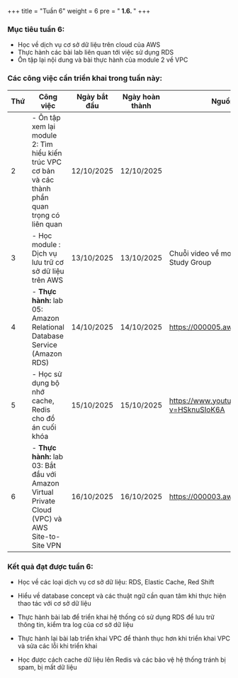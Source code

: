 +++
title = "Tuần 6"
weight = 6
pre = "<b> 1.6. </b>"
+++

### Mục tiêu tuần 6:

- Học về dịch vụ cơ sở dữ liệu trên cloud của AWS
- Thực hành các bài lab liên quan tới việc sử dụng RDS
- Ôn tập lại nội dung và bài thực hành của module 2 về VPC

### Các công việc cần triển khai trong tuần này:

| Thứ | Công việc                                                                                          | Ngày bắt đầu | Ngày hoàn thành | Nguồn tài liệu                                  |
| --- | -------------------------------------------------------------------------------------------------- | ------------ | --------------- | ----------------------------------------------- |
| 2   | - Ôn tập xem lại module 2: Tìm hiểu kiến trúc VPC cơ bản và các thành phần quan trọng có liên quan | 12/10/2025   | 12/10/2025      |
| 3   | - Học module : Dịch vụ lưu trữ cơ sở dữ liệu trên AWS                                              | 13/10/2025   | 13/10/2025      | Chuỗi video về module trên kênh AWS Study Group |
| 4   | - **Thực hành:** lab 05: Amazon Relational Database Service (Amazon RDS)                           | 14/10/2025   | 14/10/2025      | <https://000005.awsstudygroup.com/vi/>          |
| 5   | - Học sử dụng bộ nhớ cache, Redis cho đồ án cuối khóa                                              | 15/10/2025   | 15/10/2025      | <https://www.youtube.com/watch?v=HSknuSIoK6A>   |
| 6   | - **Thực hành:** lab 03: Bắt đầu với Amazon Virtual Private Cloud (VPC) và AWS Site-to-Site VPN    | 16/10/2025   | 16/10/2025      | <https://000003.awsstudygroup.com/vi/>          |

### Kết quả đạt được tuần 6:

- Học về các loại dịch vụ cơ sở dữ liệu: RDS, Elastic Cache, Red Shift

- Hiểu về database concept và các thuật ngữ cần quan tâm khi thực hiện thao tác với cơ sở dữ liệu

- Thực hành bài lab để triển khai hệ thống có sử dụng RDS để lưu trữ thông tin, kiểm tra log của cơ sở dữ liệu

- Thực hành lại bài lab triển khai VPC để thành thục hơn khi triển khai VPC và sửa các lỗi khi triển khai

- Học được cách cache dữ liệu lên Redis và các bảo vệ hệ thống tránh bị spam, bị mất dữ liệu
